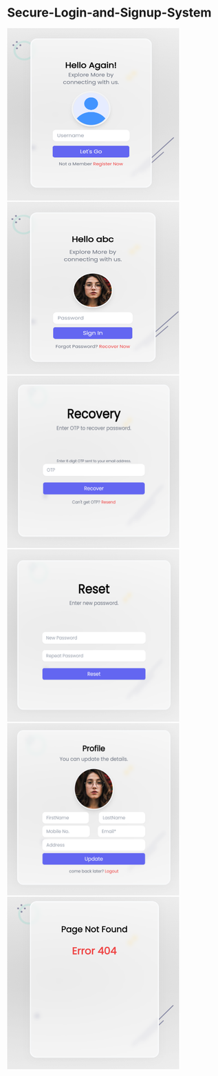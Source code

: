 # Secure-Login-and-Signup-System
<div>
  <img src="https://github.com/sagar-aute/Secure-Login-and-Signup-System/blob/main/demo%20images/login.png" alt="login" style="height: 400px; width:400px;"/>
  <img src="https://github.com/sagar-aute/Secure-Login-and-Signup-System/blob/main/demo%20images/password.png" alt="login" style="height: 400px; width:400px;"/>
</div>
<div>
  <img src="https://github.com/sagar-aute/Secure-Login-and-Signup-System/blob/main/demo%20images/recovery.png" alt="login" style="height: 400px; width:400px;"/>
  <img src="https://github.com/sagar-aute/Secure-Login-and-Signup-System/blob/main/demo%20images/reset.png" alt="login" style="height: 400px; width:400px;"/>
</div>
<div>
  <img src="https://github.com/sagar-aute/Secure-Login-and-Signup-System/blob/main/demo%20images/profile.png" alt="login" style="height: 400px; width:400px;"/>
  <img src="https://github.com/sagar-aute/Secure-Login-and-Signup-System/blob/main/demo%20images/pagenotfound.png" alt="login" style="height: 400px; width:400px;"/>
</div>
